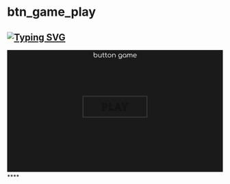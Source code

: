 # btn_game_play
<a href="https://APEXRARE2009.github.io/btn_game_play"><img src="https://readme-typing-svg.demolab.com?font=Comfortaa&weight=600&pause=3000&background=FFFFFF00&vCenter=true&random=false&width=480&height=40&lines=https%3A%2F%2Fapexrare2009.github.io%2Fbtn_game_play" alt="Typing SVG"/></a>
---
<img src="https://github.com/APEXRARE2009/btn_game_play/blob/main/bg-photo.png"/>
****
